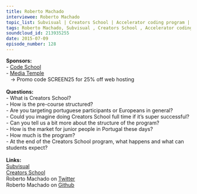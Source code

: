 ```yaml
--- 
title: Roberto Machado
interviewee: Roberto Machado
topic_list: Subvisual | Creators School | Accelerator coding program | Apprenticeships | Portugal | Web development | Juniors in Portugal | Small companies | Costs
tags: Roberto Machado, Subvisual , Creators School , Accelerator coding program , Apprenticeships , Portugal , Web development , Juniors in Portugal , Small companies , Costs
soundcloud_id: 213935255
date: 2015-07-09
episode_number: 128
---
```

 
<p class="show_notes_display"><b>Sponsors:<br></b>- <a rel="nofollow" target="_blank" href="https://www.codeschool.com/betweenscreens">Code School</a><b><br></b>- <a rel="nofollow" target="_blank" href="http://mediatemple.net/?utm_source=BetweenScreens&amp;utm_medium=podcast&amp;utm_campaign=SCREEN25">Media Temple</a><b><br></b>   -&gt; Promo code SCREEN25 for 25% off web hosting<br><b><br>Questions:</b><br>- What is Creators School?<br>- How is the pre-course structured?<br>- Are you targeting portuguese participants or Europeans in general?<br>- Could you imagine doing Creators School full time if it’s super successful?<br>- Can you tell us a bit more about the structure of the program?<br>- How is the market for junior people in Portugal these days?<br>- How much is the program?<br>- At the end of the Creators School program, what happens and what can students expect?<br><br><b>Links:</b><br><a rel="nofollow" target="_blank" href="https://subvisual.co/">Subvisual</a><br><a rel="nofollow" target="_blank" href="http://creatorsschool.com/">Creators School</a><br>Roberto Machado on <a rel="nofollow" target="_blank" href="https://twitter.com/rmdgb">Twitter</a><br>Roberto Machado on <a rel="nofollow" target="_blank" href="https://github.com/rmdmachado">Github</a><br><br></p>
